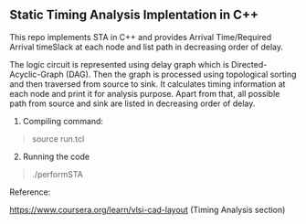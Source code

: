 ## Static Timing Analysis Implentation in C++

This repo implements STA in C++ and provides Arrival Time/Required Arrival timeSlack at each node and list path in decreasing order of delay. 

The logic circuit is represented using delay graph which is Directed-Acyclic-Graph (DAG). Then the graph is processed using topological sorting and then traversed from source to sink. It calculates timing information at each node and print it for analysis purpose. Apart from that, all possible path from source and sink are listed in decreasing order of delay.

1) Compiling command:

> source run.tcl 

2) Running the code
 > ./performSTA

Reference:

https://www.coursera.org/learn/vlsi-cad-layout (Timing Analysis section) 
